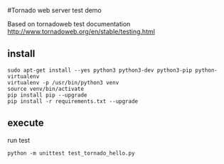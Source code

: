 #Tornado web server test demo

Based on tornadoweb test documentation
http://www.tornadoweb.org/en/stable/testing.html

## install 
```
sudo apt-get install --yes python3 python3-dev python3-pip python-virtualenv
virtualenv -p /usr/bin/python3 venv
source venv/bin/activate
pip install pip --upgrade
pip install -r requirements.txt --upgrade
```

## execute 
run test
```
python -m unittest test_tornado_hello.py 
```
